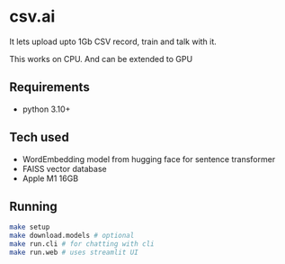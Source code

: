 # csv.ai

It lets upload upto 1Gb CSV record, train and talk with it.

This works on CPU. And can be extended to GPU

## Requirements
- python 3.10+


## Tech used

- WordEmbedding model from hugging face for sentence transformer
- FAISS vector database
- Apple M1 16GB


## Running

```bash
make setup
make download.models # optional
make run.cli # for chatting with cli
make run.web # uses streamlit UI
```

